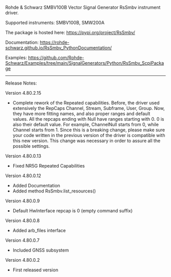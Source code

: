Rohde & Schwarz SMBV100B Vector Signal Generator RsSmbv instrument driver.

Supported instruments: SMBV100B, SMW200A

The package is hosted here: https://pypi.org/project/RsSmbv/

Documentation: https://rohde-schwarz.github.io/RsSmbv_PythonDocumentation/

Examples: https://github.com/Rohde-Schwarz/Examples/tree/main/SignalGenerators/Python/RsSmbv_ScpiPackage

----------------------------------------------------------------------------------

Release Notes:

Version 4.80.2.15

- Complete rework of the Repeated capabilities. Before, the driver used extensively the RepCaps Channel, Stream, Subframe, User, Group. Now, they have more fitting names, and also proper ranges and default values.
All the repcaps ending with Null have ranges starting with 0. 0 is also their default value.
For example, ChannelNull starts from 0, while Channel starts from 1. Since this is a breaking change, please make sure your code written in the previous version of the driver is compatible with this new version.
This change was necessary in order to assure all the possible settings.

Version 4.80.0.13

- Fixed NR5G Repeated Capabilities

Version 4.80.0.12

- Added Documentation
- Added method RsSmbv.list_resources()

Version 4.80.0.9

- Default HwInterface repcap is 0 (empty command suffix)

Version 4.80.0.8

- Added arb_files interface

Version 4.80.0.7

- Included GNSS subsystem

Version 4.80.0.2

- First released version